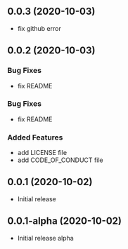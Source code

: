 ## 0.0.3 (2020-10-03)

- fix github error

## 0.0.2 (2020-10-03)

### Bug Fixes

- fix README


### Bug Fixes

- fix README

### Added Features

- add LICENSE file
- add CODE_OF_CONDUCT file

## 0.0.1 (2020-10-02)

- Initial release

## 0.0.1-alpha (2020-10-02)

- Initial release alpha